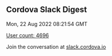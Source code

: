 ## Cordova Slack Digest
Mon, 22 Aug 2022 08:21:54 GMT

[User count: 4696](https://cordova.slack.com/)


Join the conversation at [slack.cordova.io](http://slack.cordova.io/)
